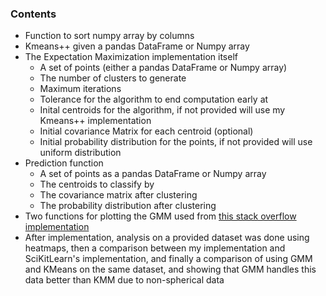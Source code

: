 ### Contents
- Function to sort numpy array by columns
- Kmeans++ given a pandas DataFrame or Numpy array
- The Expectation Maximization implementation itself
    - A set of points (either a pandas DataFrame or Numpy array)
    - The number of clusters to generate
    - Maximum iterations
    - Tolerance for the algorithm to end computation early at
    - Inital centroids for the algorithm, if not provided will use my Kmeans++ implementation
    - Initial covariance Matrix for each centroid (optional)
    - Initial probability distribution for the points, if not provided will use uniform distribution
- Prediction function
    - A set of points as a pandas DataFrame or Numpy array
    - The centroids to classify by
    - The covariance matrix after clustering
    - The probability distribution after clustering
- Two functions for plotting the GMM used from [this stack overflow implementation](https://stackoverflow.com/questions/26999145/matplotlib-making-2d-gaussian-contours-with-transparent-outermost-layer)
- After implementation, analysis on a provided dataset was done using heatmaps, then a comparison between my implementation and SciKitLearn's implementation, and finally a comparison of using GMM and KMeans on the same dataset, and showing that GMM handles this data better than KMM due to non-spherical data
